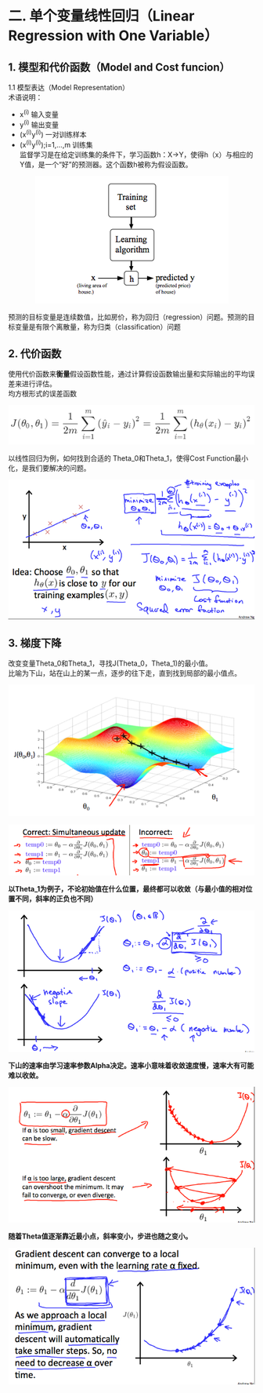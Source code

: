 # 二. 单个变量线性回归（Linear Regression with One Variable）
## 1. 模型和代价函数（Model and Cost funcion）  
   1.1 模型表达（Model Representation）  
   术语说明：  
   - x<sup>(i)</sup> 输入变量    
   - y<sup>(i)</sup> 输出变量  
   - (x<sup>(i)</sup>y<sup>(i)</sup>) 一对训练样本  
   - (x<sup>(i)</sup>y<sup>(i)</sup>);i=1,...,m 训练集  
监督学习是在给定训练集的条件下，学习函数h：X→Y，使得h（x）与相应的Y值，是一个“好”的预测器。这个函数h被称为假设函数。

<p align='center'>
<img src='https://github.com/jzb1128/Machine_Learning_Notebook/blob/main/image/hypothesis.png'>
</p>

预测的目标变量是连续数值，比如房价，称为回归（regression）问题。预测的目标变量是有限个离散量，称为归类（classification）问题

## 2. 代价函数  
使用代价函数来**衡量**假设函数性能，通过计算假设函数输出量和实际输出的平均误差来进行评估。  
均方根形式的误差函数
<p align='center'>
<img src='https://github.com/jzb1128/Machine_Learning_Notebook/blob/main/image/Cost%20Function.png'>
</p>

以线性回归为例，如何找到合适的 Theta_0和Theta_1，使得Cost Function最小化，是我们要解决的问题。
<p align='center'>
<img src='https://github.com/jzb1128/Machine_Learning_Notebook/blob/main/image/Cost%20Function%20Example.png'>
</p>

## 3. 梯度下降  
改变变量Theta_0和Theta_1，寻找J(Theta_0，Theta_1)的最小值。  
比喻为下山，站在山上的某一点，逐步的往下走，直到找到局部的最小值点。  

<p align='center'>
<img src='https://github.com/jzb1128/Machine_Learning_Notebook/blob/main/image/Gradient%20Descent.png'>
</p>

<p align='center'>
<img src='https://github.com/jzb1128/Machine_Learning_Notebook/blob/main/image/Gradient%20Descent2.png'>
</p>

**以Theta_1为例子，不论初始值在什么位置，最终都可以收敛（与最小值的相对位置不同，斜率的正负也不同）**  
<p align='center'>
<img src='https://github.com/jzb1128/Machine_Learning_Notebook/blob/main/image/Gradient%20Descent%20Slop.png'>
</p>

**下山的速率由学习速率参数Alpha决定。速率小意味着收敛速度慢，速率大有可能难以收敛。**
<p align='center'>
<img src='https://github.com/jzb1128/Machine_Learning_Notebook/blob/main/image/learning%20rate.png'>
</p>

**随着Theta值逐渐靠近最小点，斜率变小，步进也随之变小。**  
<p align='center'>
<img src='https://github.com/jzb1128/Machine_Learning_Notebook/blob/main/image/learning%20rate%20small%20step.png'>
</p>

